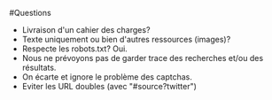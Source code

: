 #Questions

* Livraison d'un cahier des charges?
* Texte uniquement ou bien d'autres ressources (images)?
* Respecte les robots.txt? Oui.
* Nous ne prévoyons pas de garder trace des recherches et/ou des résultats.
* On écarte et ignore le problème des captchas.
* Eviter les URL doubles (avec "#source?twitter")
